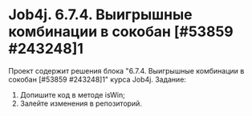 # Job4j. 6.7.4. Выигрышные комбинации в сокобан [#53859 #243248]1
Проект содержит решения блока "6.7.4. Выигрышные комбинации в сокобан [#53859 #243248]1" курса Job4j.
Задание:
1. Допишите код в методе isWin;
2. Залейте изменения в репозиторий.